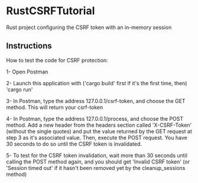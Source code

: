 # RustCSRFTutorial
Rust project configuring the CSRF token with an in-memory session

## Instructions
How to test the code for CSRF protection:

1- Open Postman

2- Launch this application with ('cargo build' first if it's the first time, then) 'cargo run'

3- In Postman, type the address 127.0.0.1/csrf-token, and choose the GET method. This will return your csrf-token

4- In Postman, type the address 127.0.0.1/process, and choose the POST method. Add a new header from the headers section
called 'X-CSRF-Token' (without the single quotes) and put the value returned by the GET request at step 3 as it's associated value.
Then, execute the POST request. You have 30 seconds to do so until the CSRF token is invalidated.

5- To test for the CSRF token invalidation, wait more than 30 seconds until calling the POST method again, and you should get 'Invalid CSRF token'
(or 'Session timed out' if it hasn't been removed yet by the cleanup_sessions method)